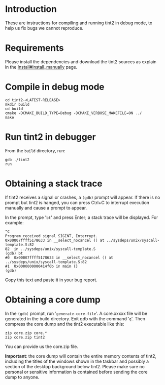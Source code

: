 

# Introduction #

These are instructions for compiling and running tint2 in debug mode, to help us fix bugs we cannot reproduce.

# Requirements #
Please install the dependencies and download the tint2 sources as explain in the [Install#Install\_manually](Install#Install_manually.md) page.

# Compile in debug mode #

```
cd tint2-<LATEST-RELEASE>
mkdir build
cd build
cmake -DCMAKE_BUILD_TYPE=Debug -DCMAKE_VERBOSE_MAKEFILE=ON ../
make
```

# Run tint2 in debugger #

From the `build` directory, run:

```
gdb ./tint2
run
```

# Obtaining a stack trace #

If tint2 receives a signal or crashes, a `(gdb)` prompt will appear. If there is no prompt but tint2 is hanged, you can press Ctrl+C to interrupt execution manually and cause a prompt to appear.

In the prompt, type '`bt`' and press Enter; a stack trace will be displayed. For example:

```
^C
Program received signal SIGINT, Interrupt.
0x00007ffff5178633 in __select_nocancel () at ../sysdeps/unix/syscall-template.S:82
82	in ../sysdeps/unix/syscall-template.S
(gdb) bt
#0  0x00007ffff5178633 in __select_nocancel () at ../sysdeps/unix/syscall-template.S:82
#1  0x0000000000414f0b in main ()
(gdb) 
```

Copy this text and paste it in your bug report.

# Obtaining a core dump #

In the `(gdb)` prompt, run '`generate-core-file`'. A core.xxxxx file will be generated in the build directory. Exit gdb with the command '`q`'. Then compress the core dump and the tint2 executable like this:

```
zip core.zip core.*
zip core.zip tint2
```

You can provide us the core.zip file.

**Important**: the core dump will contain the entire memory contents of tint2, including the titles of the windows shown in the taskbar and possibly a section of the desktop background below tint2. Please make sure no personal or sensitive information is contained before sending the core dump to anyone.